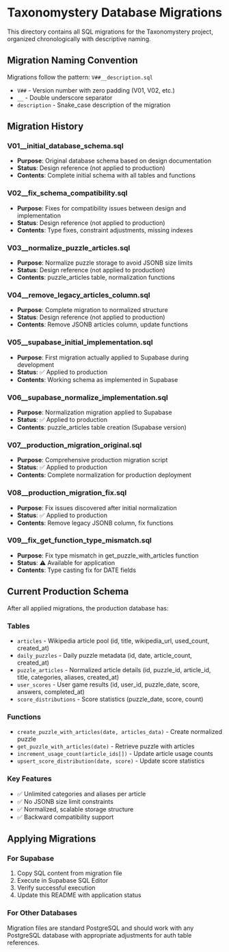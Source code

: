 # Taxonomystery Database Migrations

This directory contains all SQL migrations for the Taxonomystery project, organized chronologically with descriptive naming.

## Migration Naming Convention

Migrations follow the pattern: `V##__description.sql`

- `V##` - Version number with zero padding (V01, V02, etc.)
- `__` - Double underscore separator
- `description` - Snake_case description of the migration

## Migration History

### V01__initial_database_schema.sql
- **Purpose**: Original database schema based on design documentation
- **Status**: Design reference (not applied to production)
- **Contents**: Complete initial schema with all tables and functions

### V02__fix_schema_compatibility.sql
- **Purpose**: Fixes for compatibility issues between design and implementation
- **Status**: Design reference (not applied to production)
- **Contents**: Type fixes, constraint adjustments, missing indexes

### V03__normalize_puzzle_articles.sql
- **Purpose**: Normalize puzzle storage to avoid JSONB size limits
- **Status**: Design reference (not applied to production)
- **Contents**: puzzle_articles table, normalization functions

### V04__remove_legacy_articles_column.sql
- **Purpose**: Complete migration to normalized structure
- **Status**: Design reference (not applied to production)
- **Contents**: Remove JSONB articles column, update functions

### V05__supabase_initial_implementation.sql
- **Purpose**: First migration actually applied to Supabase during development
- **Status**: ✅ Applied to production
- **Contents**: Working schema as implemented in Supabase

### V06__supabase_normalize_implementation.sql
- **Purpose**: Normalization migration applied to Supabase
- **Status**: ✅ Applied to production
- **Contents**: puzzle_articles table creation (Supabase version)

### V07__production_migration_original.sql
- **Purpose**: Comprehensive production migration script
- **Status**: ✅ Applied to production
- **Contents**: Complete normalization for production deployment

### V08__production_migration_fix.sql
- **Purpose**: Fix issues discovered after initial normalization
- **Status**: ✅ Applied to production
- **Contents**: Remove legacy JSONB column, fix functions

### V09__fix_get_function_type_mismatch.sql
- **Purpose**: Fix type mismatch in get_puzzle_with_articles function
- **Status**: ⚠️ Available for application
- **Contents**: Type casting fix for DATE fields

## Current Production Schema

After all applied migrations, the production database has:

### Tables
- `articles` - Wikipedia article pool (id, title, wikipedia_url, used_count, created_at)
- `daily_puzzles` - Daily puzzle metadata (id, date, article_count, created_at)
- `puzzle_articles` - Normalized article details (id, puzzle_id, article_id, title, categories, aliases, created_at)
- `user_scores` - User game results (id, user_id, puzzle_date, score, answers, completed_at)
- `score_distributions` - Score statistics (puzzle_date, score, count)

### Functions
- `create_puzzle_with_articles(date, articles_data)` - Create normalized puzzle
- `get_puzzle_with_articles(date)` - Retrieve puzzle with articles
- `increment_usage_count(article_ids[])` - Update article usage counts
- `upsert_score_distribution(date, score)` - Update score statistics

### Key Features
- ✅ Unlimited categories and aliases per article
- ✅ No JSONB size limit constraints
- ✅ Normalized, scalable storage structure
- ✅ Backward compatibility support

## Applying Migrations

### For Supabase
1. Copy SQL content from migration file
2. Execute in Supabase SQL Editor
3. Verify successful execution
4. Update this README with application status

### For Other Databases
Migration files are standard PostgreSQL and should work with any PostgreSQL database with appropriate adjustments for auth table references.